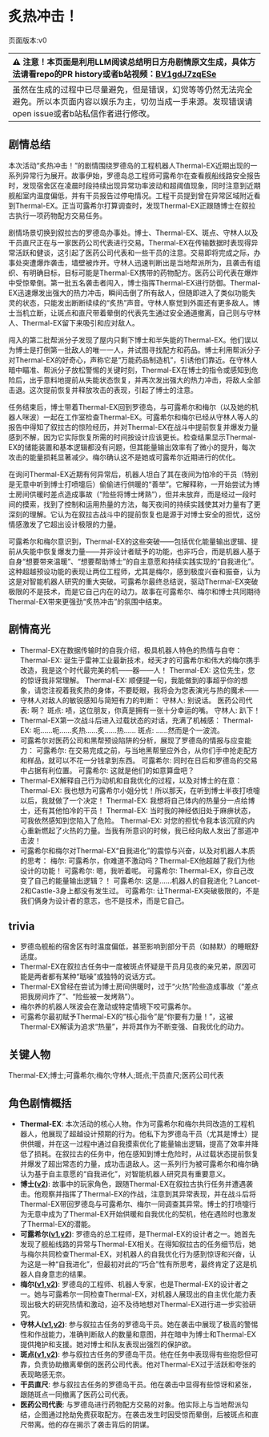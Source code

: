 # 炙热冲击！
页面版本:v0
 

| :warning: 注意！本页面是利用LLM阅读总结明日方舟剧情原文生成，具体方法请看repo的PR history或者b站视频：[BV1gdJ7zqESe](https://www.bilibili.com/video/BV1gdJ7zqESe/)         |
|:----------------------------|
| 虽然在生成的过程中已尽量避免，但是错误，幻觉等等仍然无法完全避免。所以本页面内容以娱乐为主，切勿当成一手来源。发现错误请open issue或者b站私信作者进行修改。|



## 剧情总结
本次活动“炙热冲击！”的剧情围绕罗德岛的工程机器人Thermal-EX近期出现的一系列异常行为展开。故事伊始，罗德岛总工程师可露希尔在查看舰船线路安全报告时，发现宿舍区在凌晨时段持续出现异常功率波动和超阈值现象，同时注意到近期舰船室内温度偏低，并有干员报告过停电情况。工程干员提到曾在异常区域附近看到Thermal-EX。正当可露希尔打算调查时，发现Thermal-EX正跟随博士在叙拉古执行一项药物配方交易任务。

剧情场景切换到叙拉古的罗德岛办事处。博士、Thermal-EX、斑点、守林人以及干员直尺正在与一家医药公司代表进行交易。Thermal-EX在传输数据时表现得异常活跃和健谈，这引起了医药公司代表和一些干员的注意。交易即将完成之际，办事处突遭爆炸袭击，墙壁被炸开。守林人迅速判断出是当地帮派所为，且袭击有组织、有明确目标，目标可能是Thermal-EX携带的药物配方。医药公司代表在爆炸中受惊晕倒。第一批五名袭击者闯入，博士指挥Thermal-EX进行防御。Thermal-EX迅速爆发出强大的热力冲击，瞬间击倒了所有敌人，但随即进入了类似功能失灵的状态，只能发出断断续续的“炙热”声音。守林人察觉到外面还有更多敌人。博士当机立断，让斑点和直尺带着晕倒的代表先生通过安全通道撤离，自己则与守林人、Thermal-EX留下来吸引和应对敌人。

闯入的第二批帮派分子发现了屋内只剩下博士和半失能的Thermal-EX。他们误以为博士是打倒第一批敌人的唯一一人，并试图寻找配方和药品。博士利用帮派分子对Thermal-EX的好奇心，声称它是“万能药品制造机”，引诱他们靠近。在守林人暗中瞄准、帮派分子放松警惕的关键时刻，Thermal-EX在博士的指令或感知到危险后，出乎意料地提前从失能状态恢复，并再次发出强大的热力冲击，将敌人全部击退。这次提前恢复并释放攻击的表现，引起了博士的注意。

任务结束后，博士带着Thermal-EX回到罗德岛，与可露希尔和梅尔（以及她的机器人咪波）一起在工作室检查Thermal-EX。可露希尔和梅尔已经从守林人等人的报告中得知了叙拉古的惊险经历，并对Thermal-EX在战斗中提前恢复并爆发力量感到不解，因为它实际恢复所需的时间按设计应该更长。检查结果显示Thermal-EX的储能装置和基本逻辑都没有问题，但其能量输出效率有了微小的提升，每次攻击的能量损耗显著减少。梅尔确认这不是她或可露希尔近期进行的优化。

在询问Thermal-EX近期有何异常后，机器人坦白了其在夜间为怕冷的干员（特别是无意中听到博士打喷嚏后）偷偷进行供暖的“善举”。它解释称，一开始尝试为博士房间供暖时差点造成事故（“险些将博士烤熟”），但并未放弃，而是经过一段时间的摸索，找到了控制和运用热量的方法，每天夜间的持续实践使其对力量有了更深刻的理解。它认为在叙拉古战斗中的提前恢复也是源于对博士安全的担忧，这份情感激发了它超出设计极限的力量。

可露希尔和梅尔意识到，Thermal-EX的这些突破——包括优化能量输出逻辑、提前从失能中恢复爆发力量——并非设计者赋予的功能，也非巧合，而是机器人基于自身“想要带来温暖”、“想要帮助博士”的自主意愿和持续实践实现的“自我进化”。这种超越预设功能的表现让两位工程师，尤其是梅尔，感到极度兴奋和振奋，认为这是对智能机器人研究的重大突破。可露希尔最终总结说，驱动Thermal-EX突破极限的不是技术，而是它自己内在的动力。故事在可露希尔、梅尔和博士共同期待Thermal-EX带来更强劲“炙热冲击”的氛围中结束。
## 剧情高光
*   Thermal-EX在数据传输时的自我介绍，极具机器人特色的热情与自夸：
    Thermal-EX: 诞生于雷神工业最新技术，经天才的可露希尔和伟大的梅尔携手改造，我是这个时代最完美的机——器——人！
    Thermal-EX: 这位先生，您的惊讶我非常理解。
    Thermal-EX: 顺便提一句，我能做到的事超乎你的想象，请您注视着我炙热的身体，不要眨眼，我将会为您表演光与热的魔术——
*   守林人对敌人的敏锐感知与简短有力的判断：
    守林人: 别说话。
    医药公司代表: 啊？
    斑点: 啧，这位朋友，你真是拥有一张十分幸运的嘴。
    守林人: 趴下！
*   Thermal-EX第一次战斗后进入过载状态的对话，充满了机械感：
    Thermal-EX: 呃......呃......炙热......炙......热......
    斑点: ......然而是个一波流。
*   可露希尔对医药公司和黑帮预设陷阱的分析，展现了罗德岛的情报与应变能力：
    可露希尔: 在交易完成之前，与当地黑帮里应外合，从你们手中抢走配方和样品，就可以不花一分钱拿到东西。
    可露希尔: 同时在日后和罗德岛的交易中占据有利位置。
    可露希尔: 这就是他们的如意算盘吧？
*   Thermal-EX解释自己行为动机和自我优化的过程，以及对博士的在意：
    Thermal-EX: 我也想为可露希尔小姐分忧！所以那天，在听到博士半夜打喷嚏以后，我就做了一个决定！
    Thermal-EX: 我想将自己体内的热量分一点给博士，还有其他怕冷的干员！
    Thermal-EX: 当时我的神经依旧处于麻痹状态，可我依然感知到您陷入了危险。
    Thermal-EX: 对您的担忧令我本该沉寂的内心重新燃起了火热的力量。当我有所意识的时候，我已经向敌人发出了那道冲击波！
*   可露希尔和梅尔对Thermal-EX“自我进化”的震惊与兴奋，以及对机器人本质的思考：
    梅尔: 可露希尔，你难道不激动吗？Thermal-EX他超越了我们为他设计的功能！
    可露希尔: 嗯，我听着呢。
    可露希尔: Thermal-EX，你自己改变了自己的能量输出逻辑？！
    可露希尔: 这是......机器人的自我进化？Lancet-2和Castle-3身上都没有发生过。
    可露希尔: 让Thermal-EX突破极限的，不是我们俩身为设计者的意志，也不是技术，而是它自己。
## trivia
*   罗德岛舰船的宿舍区有时温度偏低，甚至影响到部分干员（如赫默）的睡眠舒适度。
*   Thermal-EX在叙拉古任务中一度被斑点怀疑是干员月见夜的亲兄弟，原因可能是两者都有某种“聒噪”或独特的说话方式。
*   Thermal-EX曾经在尝试为博士房间供暖时，过于“火热”险些造成事故（“差点把我房间炸了”、“险些被一发烤熟”）。
*   梅尔养的机器人咪波会在激动或特定情境下咬可露希尔。
*   可露希尔最初赋予Thermal-EX的“核心指令”是“你要有力量！”，这被Thermal-EX解读为追求“热量”，并将其作为不断变强、自我优化的动力。
## 关键人物
Thermal-EX;博士;可露希尔;梅尔;守林人;斑点;干员直尺;医药公司代表
## 角色剧情概括
-   **Thermal-EX**: 本次活动的核心人物。作为可露希尔和梅尔共同改造的工程机器人，他展现了超越设计预期的行为。他私下为罗德岛干员（尤其是博士）提供供暖，并在这一过程中通过自我摸索优化了能量输出逻辑，提高了效率并降低了损耗。在叙拉古的任务中，他在感知到博士危险时，从过载状态提前恢复并爆发了超出常态的力量，成功击退敌人。这一系列行为被可露希尔和梅尔确认为基于自主意愿的“自我进化”，对智能机器人研究具有重要意义。
-   **博士([v2](../char_v3/extended_char_bo_shi.md))**: 故事中的玩家角色，跟随Thermal-EX在叙拉古执行任务并遭遇袭击。他观察并指挥了Thermal-EX的作战，注意到其异常表现，并在战斗后将Thermal-EX带回罗德岛与可露希尔、梅尔一同调查其异常。博士的打喷嚏行为无意中成为了Thermal-EX开始供暖和自我优化的契机，他在遇险时也激发了Thermal-EX的潜能。
-   **可露希尔([v1](../chars/extended_char_ke_lu_xi_er.md),[v2](../char_v3/extended_char_ke_lu_xi_er.md))**: 罗德岛的总工程师，是Thermal-EX的设计者之一。她首先发现了舰船线路的异常与Thermal-EX相关。在得知叙拉古的任务细节后，她与梅尔共同检查Thermal-EX，对机器人的自我优化行为感到惊讶和兴奋，认为这是一种“自我进化”，但最初对此的“巧合”性有所思考，最终肯定了这是机器人自身意志的结果。
-   **梅尔([v1](../chars/char_242_otter.md),[v2](../char_v3/char_242_otter.md))**: 罗德岛的工程师、机器人专家，也是Thermal-EX的设计者之一。她与可露希尔一同检查Thermal-EX，对机器人展现出的自主优化能力表现出极大的研究热情和激动，迫不及待地想对Thermal-EX进行进一步实验研究。
-   **守林人([v1](../chars/char_158_milu.md),[v2](../char_v3/char_158_milu.md))**: 参与叙拉古任务的罗德岛干员。她在袭击中展现了极高的警惕性和作战能力，准确判断敌人的数量和意图，并在暗中为博士和Thermal-EX提供掩护和支援。她对博士和队友表现出强烈的保护欲。
-   **斑点([v1](../chars/char_284_spot.md),[v2](../char_v3/char_284_spot.md))**: 参与叙拉古任务的罗德岛干员。他在任务中表现得有些抱怨但可靠，负责协助撤离晕倒的医药公司代表。他对Thermal-EX过于活跃和夸张的表现略感无奈。
-   **干员直尺**: 参与叙拉古任务的罗德岛干员。他在袭击中显得有些惊讶和紧张，跟随斑点一同撤离了医药公司代表。
-   **医药公司代表**: 与罗德岛进行药物配方交易的对象。他实际上与当地帮派勾结，企图通过抢劫免费获取配方。在袭击发生时因受惊而晕倒，后被斑点和直尺带离。他的存在揭示了袭击背后的阴谋。